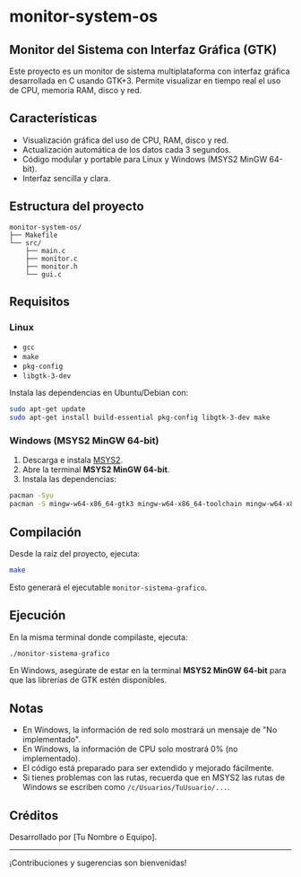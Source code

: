 # monitor-system-os

## Monitor del Sistema con Interfaz Gráfica (GTK)

Este proyecto es un monitor de sistema multiplataforma con interfaz gráfica desarrollada en C usando GTK+3. Permite visualizar en tiempo real el uso de CPU, memoria RAM, disco y red.

## Características

- Visualización gráfica del uso de CPU, RAM, disco y red.
- Actualización automática de los datos cada 3 segundos.
- Código modular y portable para Linux y Windows (MSYS2 MinGW 64-bit).
- Interfaz sencilla y clara.

## Estructura del proyecto

```
monitor-system-os/
├── Makefile
└── src/
    ├── main.c
    ├── monitor.c
    ├── monitor.h
    └── gui.c
```

## Requisitos

### Linux

- `gcc`
- `make`
- `pkg-config`
- `libgtk-3-dev`

Instala las dependencias en Ubuntu/Debian con:

```sh
sudo apt-get update
sudo apt-get install build-essential pkg-config libgtk-3-dev make
```

### Windows (MSYS2 MinGW 64-bit)

1. Descarga e instala [MSYS2](https://www.msys2.org/).
2. Abre la terminal **MSYS2 MinGW 64-bit**.
3. Instala las dependencias:

```sh
pacman -Syu
pacman -S mingw-w64-x86_64-gtk3 mingw-w64-x86_64-toolchain mingw-w64-x86_64-pkg-config make
```

## Compilación

Desde la raíz del proyecto, ejecuta:

```sh
make
```

Esto generará el ejecutable `monitor-sistema-grafico`.

## Ejecución

En la misma terminal donde compilaste, ejecuta:

```sh
./monitor-sistema-grafico
```

En Windows, asegúrate de estar en la terminal **MSYS2 MinGW 64-bit** para que las librerías de GTK estén disponibles.

## Notas

- En Windows, la información de red solo mostrará un mensaje de "No implementado".
- En Windows, la información de CPU solo mostrará 0% (no implementado).
- El código está preparado para ser extendido y mejorado fácilmente.
- Si tienes problemas con las rutas, recuerda que en MSYS2 las rutas de Windows se escriben como `/c/Usuarios/TuUsuario/...`.

## Créditos

Desarrollado por [Tu Nombre o Equipo].

---

¡Contribuciones y sugerencias son bienvenidas!